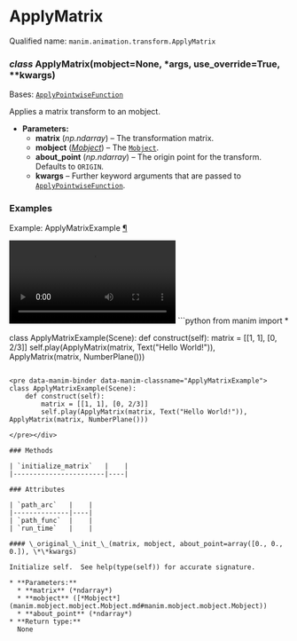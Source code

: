 # ApplyMatrix

Qualified name: `manim.animation.transform.ApplyMatrix`

### *class* ApplyMatrix(mobject=None, \*args, use_override=True, \*\*kwargs)

Bases: [`ApplyPointwiseFunction`](manim.animation.transform.ApplyPointwiseFunction.md#manim.animation.transform.ApplyPointwiseFunction)

Applies a matrix transform to an mobject.

* **Parameters:**
  * **matrix** (*np.ndarray*) – The transformation matrix.
  * **mobject** ([*Mobject*](manim.mobject.mobject.Mobject.md#manim.mobject.mobject.Mobject)) – The [`Mobject`](manim.mobject.mobject.Mobject.md#manim.mobject.mobject.Mobject).
  * **about_point** (*np.ndarray*) – The origin point for the transform. Defaults to `ORIGIN`.
  * **kwargs** – Further keyword arguments that are passed to [`ApplyPointwiseFunction`](manim.animation.transform.ApplyPointwiseFunction.md#manim.animation.transform.ApplyPointwiseFunction).

### Examples

<div id="applymatrixexample" class="admonition admonition-manim-example">
<p class="admonition-title">Example: ApplyMatrixExample <a class="headerlink" href="#applymatrixexample">¶</a></p><video
    class="manim-video"
    controls
    loop
    autoplay
    src="./ApplyMatrixExample-1.mp4">
</video>
```python
from manim import *

class ApplyMatrixExample(Scene):
    def construct(self):
        matrix = [[1, 1], [0, 2/3]]
        self.play(ApplyMatrix(matrix, Text("Hello World!")), ApplyMatrix(matrix, NumberPlane()))
```

<pre data-manim-binder data-manim-classname="ApplyMatrixExample">
class ApplyMatrixExample(Scene):
    def construct(self):
        matrix = [[1, 1], [0, 2/3]]
        self.play(ApplyMatrix(matrix, Text("Hello World!")), ApplyMatrix(matrix, NumberPlane()))

</pre></div>

### Methods

| `initialize_matrix`   |    |
|-----------------------|----|

### Attributes

| `path_arc`   |    |
|--------------|----|
| `path_func`  |    |
| `run_time`   |    |

#### \_original_\_init_\_(matrix, mobject, about_point=array([0., 0., 0.]), \*\*kwargs)

Initialize self.  See help(type(self)) for accurate signature.

* **Parameters:**
  * **matrix** (*ndarray*)
  * **mobject** ([*Mobject*](manim.mobject.mobject.Mobject.md#manim.mobject.mobject.Mobject))
  * **about_point** (*ndarray*)
* **Return type:**
  None
